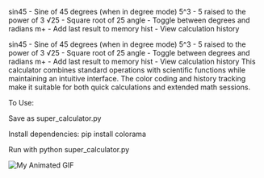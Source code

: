 sin45      - Sine of 45 degrees (when in degree mode)
5^3        - 5 raised to the power of 3
√25        - Square root of 25
angle      - Toggle between degrees and radians
m+         - Add last result to memory
hist       - View calculation history

sin45      - Sine of 45 degrees (when in degree mode)
5^3        - 5 raised to the power of 3
√25        - Square root of 25
angle      - Toggle between degrees and radians
m+         - Add last result to memory
hist       - View calculation history
This calculator combines standard operations with scientific functions while maintaining an intuitive interface. The color coding and history tracking make it suitable for both quick calculations and extended math sessions.



To Use:

Save as super_calculator.py

Install dependencies: pip install colorama

Run with python super_calculator.py

![My Animated GIF](https://media2.giphy.com/media/v1.Y2lkPTc5MGI3NjExbzFnZjZmbTgwZW14NmI5Ymlwdmt2d3FnZXAyeGdnbnRoZ2JoeGQ5OSZlcD12MV9pbnRlcm5hbF9naWZfYnlfaWQmY3Q9Zw/26Ffiq80Yiq4FatKE/giphy.gif)
